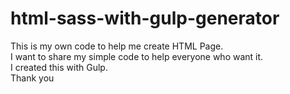 # html-sass-with-gulp-generator
This is my own code to help me create HTML Page. <br>
I want to share my simple code to help everyone who want it. <br>
I created this with Gulp. <br>
Thank you
